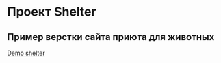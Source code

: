 # Проект Shelter #

## Пример верстки сайта приюта для животных ##
 
[Demo shelter](https://anzhelaabitova.github.io/shelter/)